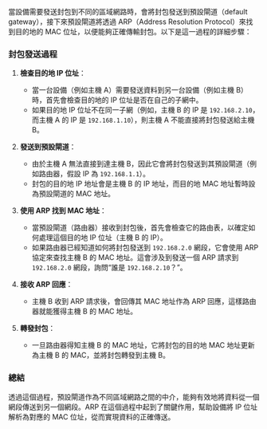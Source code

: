 當設備需要發送封包到不同的區域網路時，會將封包發送到預設閘道（default gateway），接下來預設閘道將透過 ARP（Address Resolution Protocol）來找到目的地的 MAC 位址，以便能夠正確傳輸封包。以下是這一過程的詳細步驟：

### 封包發送過程

1. **檢查目的地 IP 位址**：
    
    - 當一台設備（例如主機 A）需要發送資料到另一台設備（例如主機 B）時，首先會檢查目的地的 IP 位址是否在自己的子網中。
    - 如果目的地 IP 位址不在同一子網（例如，主機 B 的 IP 是 `192.168.2.10`，而主機 A 的 IP 是 `192.168.1.10`），則主機 A 不能直接將封包發送給主機 B。
2. **發送到預設閘道**：
    
    - 由於主機 A 無法直接到達主機 B，因此它會將封包發送到其預設閘道（例如路由器，假設 IP 為 `192.168.1.1`）。
    - 封包的目的地 IP 地址會是主機 B 的 IP 地址，而目的地 MAC 地址暫時設為預設閘道的 MAC 地址。
3. **使用 ARP 找到 MAC 地址**：
    
    - 當預設閘道（路由器）接收到封包後，首先會檢查它的路由表，以確定如何處理這個目的地 IP 位址（主機 B 的 IP）。
    - 如果路由器已經知道如何將封包發送到 `192.168.2.0` 網段，它會使用 ARP 協定來查找主機 B 的 MAC 地址。這會涉及到發送一個 ARP 請求到 `192.168.2.0` 網段，詢問“誰是 `192.168.2.10`？”。
4. **接收 ARP 回應**：
    
    - 主機 B 收到 ARP 請求後，會回傳其 MAC 地址作為 ARP 回應，這樣路由器就能獲得主機 B 的 MAC 地址。
5. **轉發封包**：
    
    - 一旦路由器得知主機 B 的 MAC 地址，它將封包的目的地 MAC 地址更新為主機 B 的 MAC，並將封包轉發到主機 B。

### 總結

透過這個過程，預設閘道作為不同區域網路之間的中介，能夠有效地將資料從一個網段傳送到另一個網段。ARP 在這個過程中起到了關鍵作用，幫助設備將 IP 位址解析為對應的 MAC 位址，從而實現資料的正確傳送。